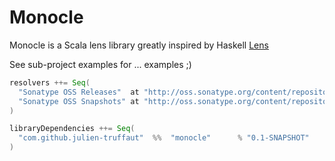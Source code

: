 Monocle
=======

Monocle is a Scala lens library greatly inspired by Haskell [Lens](https://github.com/ekmett/lens)

See sub-project examples for ... examples ;)


```scala
resolvers ++= Seq(
  "Sonatype OSS Releases"  at "http://oss.sonatype.org/content/repositories/releases/",
  "Sonatype OSS Snapshots" at "http://oss.sonatype.org/content/repositories/snapshots/"
)

libraryDependencies ++= Seq(
  "com.github.julien-truffaut"  %%  "monocle"      % "0.1-SNAPSHOT"
)
```